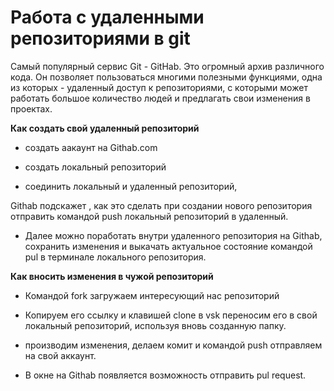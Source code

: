 # Работа с удаленными репозиториями в git

Самый популярный сервис Git - GitHab. Это огромный архив различного кода. Он позволяет пользоваться многими пoлезными функциями, одна из которых - удаленный доступ к репозиториями, с которыми может работать большое количество людей и предлагать свои изменения в проектах.

**Как создать свой удаленный репозиторий**

- создать аакаунт на Githab.com

- создать локальный репозиторий

- соединить локальный и удаленный репозиторий,

Githab подскажет , как это сделать при создании нового репозитория
отправить командой push локальный репозиторий в удаленный.

- Далее можно поработать внутри удаленного репозитория на Githab, сохранить изменения и выкачать актуальное состояние командой pul в терминале локального репозитория.

**Как вносить изменения в чужой репозиторий**

- Командой fork загружаем интересующий нас репозиторий

- Копируем его ссылку и клавишей clone в vsk переносим его в свой локальный репозиторий, используя вновь созданную папку.

- производим изменения, делаем комит и командой push отправляем на свой аккаунт.

- В окне на Githab появляется возможность отправить pul request.
